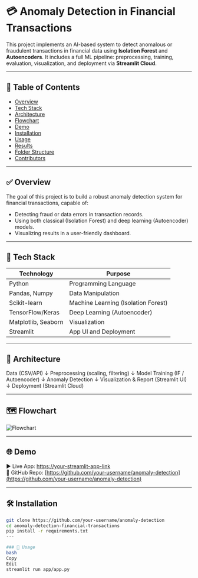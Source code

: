 # 💳 Anomaly Detection in Financial Transactions

This project implements an AI-based system to detect anomalous or fraudulent transactions in financial data using **Isolation Forest** and **Autoencoders**. It includes a full ML pipeline: preprocessing, training, evaluation, visualization, and deployment via **Streamlit Cloud**.

---

## 📌 Table of Contents
- [Overview](#overview)
- [Tech Stack](#tech-stack)
- [Architecture](#architecture)
- [Flowchart](#flowchart)
- [Demo](#demo)
- [Installation](#installation)
- [Usage](#usage)
- [Results](#results)
- [Folder Structure](#folder-structure)
- [Contributors](#contributors)

---

## ✅ Overview

The goal of this project is to build a robust anomaly detection system for financial transactions, capable of:
- Detecting fraud or data errors in transaction records.
- Using both classical (Isolation Forest) and deep learning (Autoencoder) models.
- Visualizing results in a user-friendly dashboard.

---

## 🧰 Tech Stack

| Technology        | Purpose                         |
|-------------------|----------------------------------|
| Python            | Programming Language             |
| Pandas, Numpy     | Data Manipulation                |
| Scikit-learn      | Machine Learning (Isolation Forest) |
| TensorFlow/Keras  | Deep Learning (Autoencoder)      |
| Matplotlib, Seaborn | Visualization                  |
| Streamlit         | App UI and Deployment            |

---

## 🧠 Architecture
Data (CSV/API)
↓
Preprocessing (scaling, filtering)
↓
Model Training (IF / Autoencoder)
↓
Anomaly Detection
↓
Visualization & Report (Streamlit UI)
↓
Deployment (Streamlit Cloud)


---

## 🗺️ Flowchart

![Flowchart](flowchart.png)

---

## 🌐 Demo

▶️ Live App: [https://your-streamlit-app-link](https://your-streamlit-app-link)  
📂 GitHub Repo: [https://github.com/your-username/anomaly-detection](https://github.com/your-username/anomaly-detection)

---

## 🛠️ Installation

```bash
git clone https://github.com/your-username/anomaly-detection
cd anomaly-detection-financial-transactions
pip install -r requirements.txt
---

### 🚀 Usage
bash
Copy
Edit
streamlit run app/app.py
